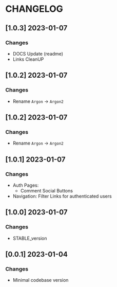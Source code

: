 # CHANGELOG

## [1.0.3] 2023-01-07
### Changes

- DOCS Update (readme)
- Links CleanUP

## [1.0.2] 2023-01-07
### Changes

- Rename `Argon` -> `Argon2`

## [1.0.2] 2023-01-07
### Changes

- Rename `Argon` -> `Argon2`

## [1.0.1] 2023-01-07
### Changes

- Auth Pages:
  - Comment Social Buttons
- Navigation: Filter Links for authenticated users

## [1.0.0] 2023-01-07
### Changes

- STABLE_version

## [0.0.1] 2023-01-04
### Changes

- Minimal codebase version

